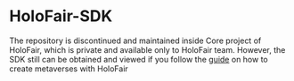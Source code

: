# HoloFair-SDK

The repository is discontinued and maintained inside Core project of HoloFair, which is private and available only to HoloFair team. However, the SDK still can be obtained and viewed if you follow the [guide](https://docs.holofair.app/development/initial-setup/start-here) on how to create metaverses with HoloFair
